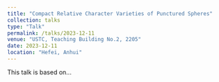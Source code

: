 ```yaml
---
title: "Compact Relative Character Varieties of Punctured Spheres"
collection: talks
type: "Talk"
permalink: /talks/2023-12-11
venue: "USTC, Teaching Building No.2, 2205"
date: 2023-12-11
location: "Hefei, Anhui"
---
```


This talk is based on...